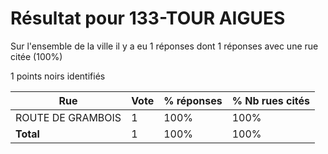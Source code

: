 # Résultat pour 133-TOUR AIGUES

Sur l'ensemble de la ville il y a eu 1 réponses dont 1 réponses avec une rue citée (100%)

1 points noirs identifiés

| Rue | Vote | % réponses | % Nb rues cités|
|-----|------|------------|----------------|
| ROUTE DE GRAMBOIS | 1 | 100% | 100%|
| **Total** | 1 | 100% | 100%|
